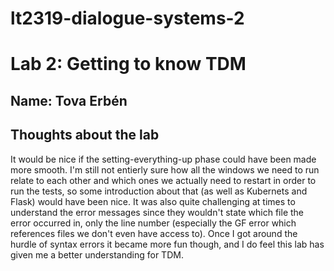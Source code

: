 # lt2319-dialogue-systems-2

# Lab 2: Getting to know TDM

## Name: Tova Erbén

## Thoughts about the lab
It would be nice if the setting-everything-up phase could have been made more smooth. I'm still not entierly sure how all the windows we need to run relate to each other and which ones we actually need to restart in order to run the tests, so some introduction about that (as well as Kubernets and Flask) would have been nice. It was also quite challenging at times to understand the error messages since they wouldn't state which file the error occurred in, only the line number (especially the GF error which references files we don't even have access to). Once I got around the hurdle of syntax errors it became more fun though, and I do feel this lab has given me a better understanding for TDM. 
